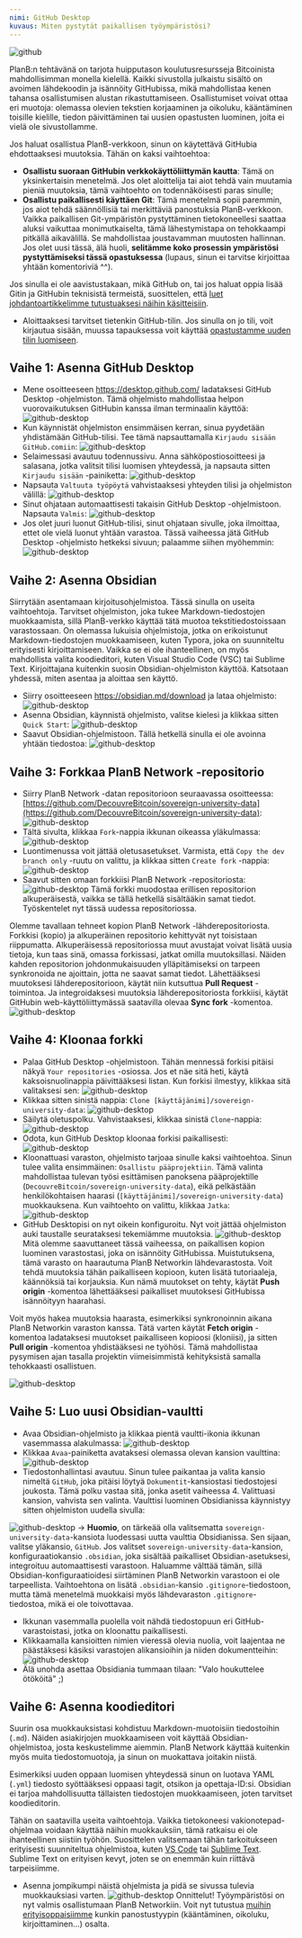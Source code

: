 ```yaml
---
nimi: GitHub Desktop
kuvaus: Miten pystytät paikallisen työympäristösi?
---
```

![github](assets/cover.webp)

PlanB:n tehtävänä on tarjota huipputason koulutusresursseja Bitcoinista mahdollisimman monella kielellä. Kaikki sivustolla julkaistu sisältö on avoimen lähdekoodin ja isännöity GitHubissa, mikä mahdollistaa kenen tahansa osallistumisen alustan rikastuttamiseen. Osallistumiset voivat ottaa eri muotoja: olemassa olevien tekstien korjaaminen ja oikoluku, kääntäminen toisille kielille, tiedon päivittäminen tai uusien opastusten luominen, joita ei vielä ole sivustollamme.

Jos haluat osallistua PlanB-verkkoon, sinun on käytettävä GitHubia ehdottaaksesi muutoksia. Tähän on kaksi vaihtoehtoa:
- **Osallistu suoraan GitHubin verkkokäyttöliittymän kautta**: Tämä on yksinkertaisin menetelmä. Jos olet aloittelija tai aiot tehdä vain muutamia pieniä muutoksia, tämä vaihtoehto on todennäköisesti paras sinulle;
- **Osallistu paikallisesti käyttäen Git**: Tämä menetelmä sopii paremmin, jos aiot tehdä säännöllisiä tai merkittäviä panostuksia PlanB-verkkoon. Vaikka paikallisen Git-ympäristön pystyttäminen tietokoneellesi saattaa aluksi vaikuttaa monimutkaiselta, tämä lähestymistapa on tehokkaampi pitkällä aikavälillä. Se mahdollistaa joustavamman muutosten hallinnan. Jos olet uusi tässä, älä huoli, **selitämme koko prosessin ympäristösi pystyttämiseksi tässä opastuksessa** (lupaus, sinun ei tarvitse kirjoittaa yhtään komentoriviä ^^).

Jos sinulla ei ole aavistustakaan, mikä GitHub on, tai jos haluat oppia lisää Gitin ja GitHubin teknisistä termeistä, suosittelen, että [luet johdantoartikkelimme tutustuaksesi näihin käsitteisiin](https://planb.network/tutorials/others/basics-of-github).

- Aloittaaksesi tarvitset tietenkin GitHub-tilin. Jos sinulla on jo tili, voit kirjautua sisään, muussa tapauksessa voit käyttää [opastustamme uuden tilin luomiseen](https://planb.network/tutorials/others/create-github-account).

## Vaihe 1: Asenna GitHub Desktop

- Mene osoitteeseen https://desktop.github.com/ ladataksesi GitHub Desktop -ohjelmiston. Tämä ohjelmisto mahdollistaa helpon vuorovaikutuksen GitHubin kanssa ilman terminaalin käyttöä:
![github-desktop](assets/1.webp)
- Kun käynnistät ohjelmiston ensimmäisen kerran, sinua pyydetään yhdistämään GitHub-tilisi. Tee tämä napsauttamalla `Kirjaudu sisään GitHub.comiin`:
![github-desktop](assets/2.webp)
- Selaimessasi avautuu todennussivu. Anna sähköpostiosoitteesi ja salasana, jotka valitsit tilisi luomisen yhteydessä, ja napsauta sitten `Kirjaudu sisään` -painiketta:
![github-desktop](assets/3.webp)
- Napsauta `Valtuuta työpöytä` vahvistaaksesi yhteyden tilisi ja ohjelmiston välillä:
![github-desktop](assets/4.webp)
- Sinut ohjataan automaattisesti takaisin GitHub Desktop -ohjelmistoon. Napsauta `Valmis`: ![github-desktop](assets/5.webp)
- Jos olet juuri luonut GitHub-tilisi, sinut ohjataan sivulle, joka ilmoittaa, ettet ole vielä luonut yhtään varastoa. Tässä vaiheessa jätä GitHub Desktop -ohjelmisto hetkeksi sivuun; palaamme siihen myöhemmin: ![github-desktop](assets/6.webp)

## Vaihe 2: Asenna Obsidian

Siirrytään asentamaan kirjoitusohjelmistoa. Tässä sinulla on useita vaihtoehtoja. Tarvitset ohjelmiston, joka tukee Markdown-tiedostojen muokkaamista, sillä PlanB-verkko käyttää tätä muotoa tekstitiedostoissaan varastossaan.
On olemassa lukuisia ohjelmistoja, jotka on erikoistunut Markdown-tiedostojen muokkaamiseen, kuten Typora, joka on suunniteltu erityisesti kirjoittamiseen. Vaikka se ei ole ihanteellinen, on myös mahdollista valita koodieditori, kuten Visual Studio Code (VSC) tai Sublime Text. Kirjoittajana kuitenkin suosin Obsidian-ohjelmiston käyttöä. Katsotaan yhdessä, miten asentaa ja aloittaa sen käyttö.
- Siirry osoitteeseen https://obsidian.md/download ja lataa ohjelmisto: ![github-desktop](assets/7.webp)
- Asenna Obsidian, käynnistä ohjelmisto, valitse kielesi ja klikkaa sitten `Quick Start`: ![github-desktop](assets/8.webp)
- Saavut Obsidian-ohjelmistoon. Tällä hetkellä sinulla ei ole avoinna yhtään tiedostoa: ![github-desktop](assets/9.webp)

## Vaihe 3: Forkkaa PlanB Network -repositorio

- Siirry PlanB Network -datan repositorioon seuraavassa osoitteessa: [https://github.com/DecouvreBitcoin/sovereign-university-data](https://github.com/DecouvreBitcoin/sovereign-university-data): ![github-desktop](assets/10.webp)
- Tältä sivulta, klikkaa `Fork`-nappia ikkunan oikeassa yläkulmassa: ![github-desktop](assets/11.webp)
- Luontimenussa voit jättää oletusasetukset. Varmista, että `Copy the dev branch only` -ruutu on valittu, ja klikkaa sitten `Create fork` -nappia: ![github-desktop](assets/12.webp)
- Saavut sitten omaan forkkiisi PlanB Network -repositoriosta: ![github-desktop](assets/13.webp)
Tämä forkki muodostaa erillisen repositorion alkuperäisestä, vaikka se tällä hetkellä sisältääkin samat tiedot. Työskentelet nyt tässä uudessa repositoriossa.

Olemme tavallaan tehneet kopion PlanB Network -lähderepositoriosta. Forkkisi (kopio) ja alkuperäinen repositorio kehittyvät nyt toisistaan riippumatta. Alkuperäisessä repositoriossa muut avustajat voivat lisätä uusia tietoja, kun taas sinä, omassa forkissasi, jatkat omilla muutoksillasi.
Näiden kahden repositorion johdonmukaisuuden ylläpitämiseksi on tarpeen synkronoida ne ajoittain, jotta ne saavat samat tiedot. Lähettääksesi muutoksesi lähderepositorioon, käytät niin kutsuttua **Pull Request** -toimintoa. Ja integroidaksesi muutoksia lähderepositoriosta forkkiisi, käytät GitHubin web-käyttöliittymässä saatavilla olevaa **Sync fork** -komentoa.
![github-desktop](assets/14.webp)

## Vaihe 4: Kloonaa forkki

- Palaa GitHub Desktop -ohjelmistoon. Tähän mennessä forkisi pitäisi näkyä `Your repositories` -osiossa. Jos et näe sitä heti, käytä kaksoisnuolinappia päivittääksesi listan. Kun forkisi ilmestyy, klikkaa sitä valitaksesi sen:
![github-desktop](assets/15.webp)
- Klikkaa sitten sinistä nappia: `Clone [käyttäjänimi]/sovereign-university-data`:
![github-desktop](assets/16.webp)
- Säilytä oletuspolku. Vahvistaaksesi, klikkaa sinistä `Clone`-nappia:
![github-desktop](assets/17.webp)
- Odota, kun GitHub Desktop kloonaa forkisi paikallisesti:
![github-desktop](assets/18.webp)
- Kloonattuasi varaston, ohjelmisto tarjoaa sinulle kaksi vaihtoehtoa. Sinun tulee valita ensimmäinen: `Osallistu pääprojektiin`. Tämä valinta mahdollistaa tulevan työsi esittämisen panoksena pääprojektille (`DecouvreBitcoin/sovereign-university-data`), eikä pelkästään henkilökohtaisen haarasi (`[käyttäjänimi]/sovereign-university-data`) muokkauksena. Kun vaihtoehto on valittu, klikkaa `Jatka`: ![github-desktop](assets/19.webp)
- GitHub Desktopisi on nyt oikein konfiguroitu. Nyt voit jättää ohjelmiston auki taustalle seurataksesi tekemiämme muutoksia.
![github-desktop](assets/20.webp)
Mitä olemme saavuttaneet tässä vaiheessa, on paikallisen kopion luominen varastostasi, joka on isännöity GitHubissa. Muistutuksena, tämä varasto on haarautuma PlanB Networkin lähdevarastosta. Voit tehdä muutoksia tähän paikalliseen kopioon, kuten lisätä tutoriaaleja, käännöksiä tai korjauksia. Kun nämä muutokset on tehty, käytät **Push origin** -komentoa lähettääksesi paikalliset muutoksesi GitHubissa isännöityyn haarahasi.

Voit myös hakea muutoksia haarasta, esimerkiksi synkronoinnin aikana PlanB Networkin varaston kanssa. Tätä varten käytät **Fetch origin** -komentoa ladataksesi muutokset paikalliseen kopioosi (kloniisi), ja sitten **Pull origin** -komentoa yhdistääksesi ne työhösi. Tämä mahdollistaa pysymisen ajan tasalla projektin viimeisimmistä kehityksistä samalla tehokkaasti osallistuen.

![github-desktop](assets/21.webp)
## Vaihe 5: Luo uusi Obsidian-vaultti

- Avaa Obsidian-ohjelmisto ja klikkaa pientä vaultti-ikonia ikkunan vasemmassa alakulmassa:
![github-desktop](assets/22.webp)
- Klikkaa `Avaa`-painiketta avataksesi olemassa olevan kansion vaulttina: ![github-desktop](assets/23.webp)
- Tiedostonhallintasi avautuu. Sinun tulee paikantaa ja valita kansio nimeltä `GitHub`, joka pitäisi löytyä `Dokumentit`-kansiostasi tiedostojesi joukosta. Tämä polku vastaa sitä, jonka asetit vaiheessa 4. Valittuasi kansion, vahvista sen valinta. Vaulttisi luominen Obsidianissa käynnistyy sitten ohjelmiston uudella sivulla:

![github-desktop](assets/24.webp)
-> **Huomio**, on tärkeää olla valitsematta `sovereign-university-data`-kansiota luodessasi uutta vaulttia Obsidianissa. Sen sijaan, valitse yläkansio, `GitHub`. Jos valitset `sovereign-university-data`-kansion, konfiguraatiokansio `.obsidian`, joka sisältää paikalliset Obsidian-asetuksesi, integroituu automaattisesti varastoon. Haluamme välttää tämän, sillä Obsidian-konfiguraatioidesi siirtäminen PlanB Networkin varastoon ei ole tarpeellista. Vaihtoehtona on lisätä `.obsidian`-kansio `.gitignore`-tiedostoon, mutta tämä menetelmä muokkaisi myös lähdevaraston `.gitignore`-tiedostoa, mikä ei ole toivottavaa.

- Ikkunan vasemmalla puolella voit nähdä tiedostopuun eri GitHub-varastoistasi, jotka on kloonattu paikallisesti.
- Klikkaamalla kansioitten nimien vieressä olevia nuolia, voit laajentaa ne päästäksesi käsiksi varastojen alikansioihin ja niiden dokumentteihin:
![github-desktop](assets/25.webp)
- Älä unohda asettaa Obsidiania tummaan tilaan: "Valo houkuttelee ötököitä" ;)

## Vaihe 6: Asenna koodieditori
Suurin osa muokkauksistasi kohdistuu Markdown-muotoisiin tiedostoihin (`.md`). Näiden asiakirjojen muokkaamiseen voit käyttää Obsidian-ohjelmistoa, josta keskustelimme aiemmin. PlanB Network käyttää kuitenkin myös muita tiedostomuotoja, ja sinun on muokattava joitakin niistä.

Esimerkiksi uuden oppaan luomisen yhteydessä sinun on luotava YAML (`.yml`) tiedosto syöttääksesi oppaasi tagit, otsikon ja opettaja-ID:si. Obsidian ei tarjoa mahdollisuutta tällaisten tiedostojen muokkaamiseen, joten tarvitset koodieditorin.

Tähän on saatavilla useita vaihtoehtoja. Vaikka tietokoneesi vakionotepad-ohjelmaa voidaan käyttää näihin muokkauksiin, tämä ratkaisu ei ole ihanteellinen siistiin työhön. Suosittelen valitsemaan tähän tarkoitukseen erityisesti suunniteltua ohjelmistoa, kuten [VS Code](https://code.visualstudio.com/download) tai [Sublime Text](https://www.sublimetext.com/download). Sublime Text on erityisen kevyt, joten se on enemmän kuin riittävä tarpeisiimme.
- Asenna jompikumpi näistä ohjelmista ja pidä se sivussa tulevia muokkauksiasi varten. ![github-desktop](assets/26.webp)
Onnittelut! Työympäristösi on nyt valmis osallistumaan PlanB Networkiin. Voit nyt tutustua [muihin erityisoppaisiimme](https://planb.network/tutorials/others) kunkin panostustyypin (kääntäminen, oikoluku, kirjoittaminen...) osalta.